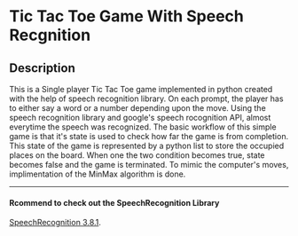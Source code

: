# Tic Tac Toe Game With Speech Recgnition


## Description
This is a Single player Tic Tac Toe game implemented in python created with the help of speech recognition library.
On each prompt, the player has to either say a word or a number depending upon the move.
Using the speech recognition library and google's speech rocognition API, almost everytime the speech was recognized. The basic workflow of this simple game is that it's state is used to check how far the game is from completion. This state of the game is represented by a python list to store the occupied places on the board.
When one the two condition becomes true, state becomes false and the game is terminated. 
To mimic the computer's moves, implimentation of the MinMax algorithm is done.

----------------

#### Rcommend to check out the SpeechRecognition Library
[SpeechRecognition 3.8.1](https://pypi.org/project/SpeechRecognition/).
